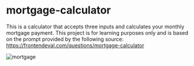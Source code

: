 # mortgage-calculator
This is a calculator that accepts three inputs and calculates your monthly mortgage payment. This project is for learning purposes only and is based on the prompt provided by the following source:  https://frontendeval.com/questions/mortgage-calculator


![mortgage](https://github.com/suhas-sunder/mortgage-calculator/assets/77464593/d32efa18-cceb-436d-bf22-813ec09c1eb5)
